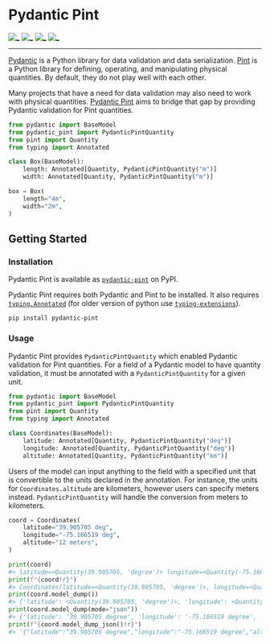 # Pydantic Pint

[![_](https://img.shields.io/pypi/v/pydantic-pint)](https://pypi.python.org/pypi/pydantic-pint)
[![_](https://img.shields.io/pypi/pyversions/pydantic-pint)](https://github.com/tylerh111/pydantic-pint)
[![_](https://img.shields.io/pypi/l/pydantic-pint)](https://github.com/tylerh111/pydantic-pint/blob/main/LICENSE.md)
[![_](https://img.shields.io/readthedocs/pydantic-pint)](https://pydantic-pint.readthedocs.io)

---

[Pydantic](https://docs.pydantic.dev) is a Python library for data validation and data serialization.
[Pint](https://pint.readthedocs.io) is a Python library for defining, operating, and manipulating physical quantities.
By default, they do not play well with each other.

Many projects that have a need for data validation may also need to work with physical quantities.
[Pydantic Pint](https://pydantic-pint.readthedocs.io) aims to bridge that gap by providing Pydantic validation for Pint quantities.

```python
from pydantic import BaseModel
from pydantic_pint import PydanticPintQuantity
from pint import Quantity
from typing import Annotated

class Box(BaseModel):
    length: Annotated[Quantity, PydanticPintQuantity("m")]
    width: Annotated[Quantity, PydanticPintQuantity("m")]

box = Box(
    length="4m",
    width="2m",
)
```

## Getting Started

### Installation

Pydantic Pint is available as [`pydantic-pint`](https://pypi.python.org/pypi/pydantic-pint) on PyPI.

Pydantic Pint requires both Pydantic and Pint to be installed.
It also requires [`typing.Annotated`](https://docs.python.org/3/library/typing.html#typing.Annotated) (for older version of python use [`typing-extensions`](https://pypi.org/project/typing-extensions/)).

```shell
pip install pydantic-pint
```

### Usage

Pydantic Pint provides `PydanticPintQuantity` which enabled Pydantic validation for Pint quantities.
For a field of a Pydantic model to have quantity validation, it must be annotated with a `PydanticPintQuantity` for a given unit.

```python
from pydantic import BaseModel
from pydantic_pint import PydanticPintQuantity
from pint import Quantity
from typing import Annotated

class Coordinates(BaseModel):
    latitude: Annotated[Quantity, PydanticPintQuantity("deg")]
    longitude: Annotated[Quantity, PydanticPintQuantity("deg")]
    altitude: Annotated[Quantity, PydanticPintQuantity("km")]
```

Users of the model can input anything to the field with a specified unit that is convertible to the units declared in the annotation.
For instance, the units for `Coordinates.altitude` are kilometers, however users can specify meters instead.
`PydanticPintQuantity` will handle the conversion from meters to kilometers.

```python
coord = Coordinates(
    latitude="39.905705 deg",
    longitude="-75.166519 deg",
    altitude="12 meters",
)

print(coord)
#> latitude=<Quantity(39.905705, 'degree')> longitude=<Quantity(-75.166519, 'degree')> altitude=<Quantity(0.012, 'kilometer')>
print(f"{coord!r}")
#> Coordinates(latitude=<Quantity(39.905705, 'degree')>, longitude=<Quantity(-75.166519, 'degree')>, altitude=<Quantity(0.012, 'kilometer')>)
print(coord.model_dump())
#> {'latitude': <Quantity(39.905705, 'degree')>, 'longitude': <Quantity(-75.166519, 'degree')>, 'altitude': <Quantity(0.012, 'kilometer')>}
print(coord.model_dump(mode="json"))
#> {'latitude': '39.905705 degree', 'longitude': '-75.166519 degree', 'altitude': '0.012 kilometer'}
print(f"{coord.model_dump_json()!r}")
#> '{"latitude":"39.905705 degree","longitude":"-75.166519 degree","altitude":"0.012 kilometer"}'
```
